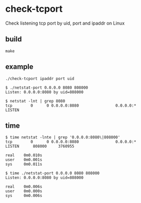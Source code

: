 # check-tcport

Check listening tcp port by uid, port and ipaddr on Linux

## build

```
make
```

## example

```
./check-tcport ipaddr port uid
```

```
$ ./netstat-port 0.0.0.0 8080 808000
Listen: 0.0.0.0:8080 by uid=808000

$ netstat -lnt | grep 8080
tcp        0      0 0.0.0.0:8080                0.0.0.0:*                   LISTEN      
```

## time

```
$ time netstat -lnte | grep '0.0.0.0:8080\|808000'
tcp        0      0 0.0.0.0:8080                0.0.0.0:*                   LISTEN      808000     3760955    

real    0m0.010s
user    0m0.001s
sys     0m0.011s

$ time ./netstat-port 0.0.0.0 8080 808000
Listen: 0.0.0.0:8080 by uid=808000

real    0m0.006s
user    0m0.000s
sys     0m0.006s
```
